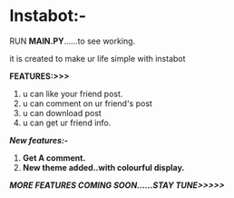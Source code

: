 # Instabot:-

RUN **MAIN.PY**......to see working.

it is created to make ur life simple with instabot

**FEATURES:>>>**

1. u can like your friend post.
2. u can comment on ur friend's post
3. u can download post
4. u can get ur friend info.

***New features:-***
1. **Get A comment.**
2. **New theme added..with colourful display.**

***MORE FEATURES COMING SOON......STAY TUNE>>>>>***
